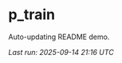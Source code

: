 # p_train

Auto-updating README demo.

<!--START_SECTION:status-->
_Last run: 2025-09-14 21:16 UTC_
<!--END_SECTION:status-->









































































































































































































































































































































































































































































































































































































